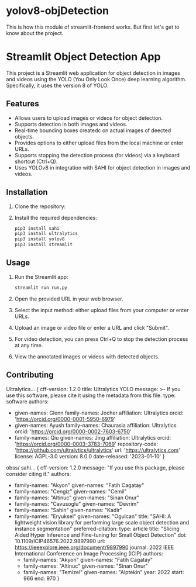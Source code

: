 # yolov8-objDetection
This is how this module of streamlit-frontend works. But first let's get to know about the project. 


# Streamlit Object Detection App

This project is a Streamlit web application for object detection in images and videos using the YOLO (You Only Look Once) deep learning algorithm. Specifically, it uses the version 8 of YOLO. 

## Features

- Allows users to upload images or videos for object detection.
- Supports detection in both images and videos.
- Real-time bounding boxes createdc on actual images of deected objects.
- Provides options to either upload files from the local machine or enter URLs.
- Supports stopping the detection process (for videos) via a keyboard shortcut (Ctrl+Q).
- Uses YOLOv8 in integration with SAHI for object detection in images and videos.

## Installation

1. Clone the repository:


2. Install the required dependencies:

    ```bash
    pip3 install sahi
    pip3 install ultralytics
    pip3 install yolov8
    pip3 install streamlit
    ```

## Usage

1. Run the Streamlit app:

    ```bash
    streamlit run run.py
    ```

2. Open the provided URL in your web browser.

3. Select the input method: either upload files from your computer or enter URLs.

4. Upload an image or video file or enter a URL and click "Submit".

5. For video detection, you can press Ctrl+Q to stop the detection process at any time.

6. View the annotated images or videos with detected objects.

## Contributing
Ultralytics...
{
cff-version: 1.2.0
title: Ultralytics YOLO
message: >-
  If you use this software, please cite it using the
  metadata from this file.
type: software
authors:
  - given-names: Glenn
    family-names: Jocher
    affiliation: Ultralytics
    orcid: 'https://orcid.org/0000-0001-5950-6979'
  - given-names: Ayush
    family-names: Chaurasia
    affiliation: Ultralytics
    orcid: 'https://orcid.org/0000-0002-7603-6750'
  - family-names: Qiu
    given-names: Jing
    affiliation: Ultralytics
    orcid: 'https://orcid.org/0000-0003-3783-7069'
repository-code: 'https://github.com/ultralytics/ultralytics'
url: 'https://ultralytics.com'
license: AGPL-3.0
version: 8.0.0
date-released: '2023-01-10' }


obss/ sahi...
{
cff-version: 1.2.0
message: "If you use this package, please consider citing it."
authors:
- family-names: "Akyon"
  given-names: "Fatih Cagatay"
- family-names: "Cengiz"
  given-names: "Cemil"
- family-names: "Altinuc"
  given-names: "Sinan Onur"
- family-names: "Cavusoglu"
  given-names: "Devrim"
- family-names: "Sahin"
  given-names: "Kadir"
- family-names: "Eryuksel"
  given-names: "Ogulcan"
title: "SAHI: A lightweight vision library for performing large scale object detection and instance segmentation"
preferred-citation:
  type: article
  title: "Slicing Aided Hyper Inference and Fine-tuning for Small Object Detection"
  doi: 10.1109/ICIP46576.2022.9897990
  url: https://ieeexplore.ieee.org/document/9897990
  journal: 2022 IEEE International Conference on Image Processing (ICIP)
  authors:
  - family-names: "Akyon"
    given-names: "Fatih Cagatay"
  - family-names: "Altinuc"
    given-names: "Sinan Onur"
  - family-names: "Temizel"
    given-names: "Alptekin"
  year: 2022
  start: 966
  end: 970
}
